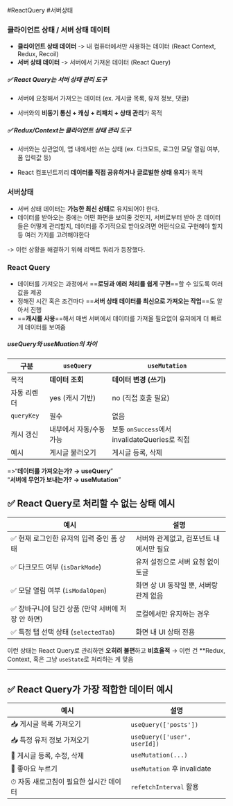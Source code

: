 #ReactQuery #서버상태 


### 클라이언트 상태 / 서버 상태 데이터

- **클라이언트 상태 데이터** -> 내 컴퓨터에서만 사용하는 데이터 (React Context, Redux, Recoil) 
- **서버 상태 데이터** -> 서버에서 가져온 데이터 (React Query)

##### ✅ React Query는 **서버 상태 관리 도구**

- 서버에 요청해서 가져오는 데이터 (ex. 게시글 목록, 유저 정보, 댓글)
    
- 서버와의 **비동기 통신 + 캐싱 + 리패치 + 상태 관리**가 목적
    

##### ✅ Redux/Context는 **클라이언트 상태 관리 도구**

- 서버와는 상관없이, 앱 내에서만 쓰는 상태 (ex. 다크모드, 로그인 모달 열림 여부, 폼 입력값 등)
    
- React 컴포넌트끼리 **데이터를 직접 공유하거나** **글로벌한 상태 유지**가 목적

### 서버상태

- 서버 상태 데이터는 **가능한 최신 상태**로 유지되어야 한다.
- 데이터를 받아오는 중에는 어떤 화면을 보여줄 것인지, 서버로부터 받아 온 데이터들은 어떻게 관리할지, 데이터를 주기적으로 받아오려면 어떤식으로 구현해야 할지 등 여러 가지를 고려해야한다

-> 이런 상황을 해결하기 위해 리액트 쿼리가 등장했다.

### React Query

- 데이터를 가져오는 과정에서 ==**로딩과 에러 처리를 쉽게 구현**==할 수 있도록 여러 값을 제공
- 정해진 시간 혹은 조건마다 ==**서버 상태 데이터를 최신으로 가져오는 작업**==도 알아서 진행
- ==**캐시를 사용**==해서 매번 서버에서 데이터를 가져올 필요없이 유저에게 더 빠르게 데이터를 보여줌


##### useQuery와 useMuation의 차이
| 구분         | `useQuery`    | `useMutation`                          |
| ---------- | ------------- | -------------------------------------- |
| 목적         | **데이터 조회**    | **데이터 변경 (쓰기)**                        |
| 자동 리렌더     | yes (캐시 기반)   | no (직접 호출 필요)                          |
| `queryKey` | 필수            | 없음                                     |
| 캐시 갱신      | 내부에서 자동/수동 가능 | 보통 `onSuccess`에서 invalidateQueries로 직접 |
| 예시         | 게시글 불러오기      | 게시글 등록, 삭제                             |
=>“**데이터를 가져오는가? → useQuery**”  
“**서버에 무언가 보내는가? → useMutation**”



## ✅ React Query로 **처리할 수 없는 상태 예시**

| 예시                             | 설명                       |
| ------------------------------ | ------------------------ |
| ✅ 현재 로그인한 유저의 입력 중인 폼 상태       | 서버와 관계없고, 컴포넌트 내에서만 필요   |
| ✅ 다크모드 여부 (`isDarkMode`)       | 유저 설정으로 서버 요청 없이 토글      |
| ✅ 모달 열림 여부 (`isModalOpen`)     | 화면 상 UI 동작일 뿐, 서버랑 관계 없음 |
| ✅ 장바구니에 담긴 상품 (만약 서버에 저장 안 하면) | 로컬에서만 유지하는 경우            |
| ✅ 특정 탭 선택 상태 (`selectedTab`)   | 화면 내 UI 상태 전용            |

이런 상태는 React Query로 관리하면 **오히려 불편**하고 **비효율적**
→ 이런 건 **Redux, Context, 혹은 그냥 `useState`로 처리하는 게 맞음

---

## ✅ React Query가 가장 적합한 데이터 예시

|예시|설명|
|---|---|
|📥 게시글 목록 가져오기|`useQuery(['posts'])`|
|📥 특정 유저 정보 가져오기|`useQuery(['user', userId])`|
|📝 게시글 등록, 수정, 삭제|`useMutation(...)`|
|🔄 좋아요 누르기|`useMutation` 후 invalidate|
|⏱ 자동 새로고침이 필요한 실시간 데이터|`refetchInterval` 활용|
